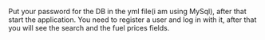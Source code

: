 Put your password for the DB in the yml file(i am using MySql), after that start the application. You need to register a user and log in with it, after that you will see the search and the fuel prices fields.
